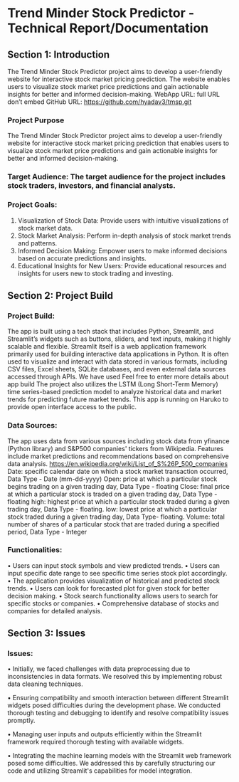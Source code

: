 # Trend Minder Stock Predictor - Technical Report/Documentation

## Section 1: Introduction
The Trend Minder Stock Predictor project aims to develop a user-friendly website for interactive stock market pricing prediction. The website enables users to visualize stock market price predictions and gain actionable insights for better and informed decision-making.
WebApp URL:   <Public URL for the application > full URL don’t embed
GitHub URL:   https://github.com/hyadav3/tmsp.git

### Project Purpose
The Trend Minder Stock Predictor project aims to develop a user-friendly website for interactive stock market pricing prediction that enables users to visualize stock market price predictions and gain actionable insights for better and informed decision-making.

### Target Audience: The target audience for the project includes stock traders, investors, and financial analysts.

### Project Goals:
1.	Visualization of Stock Data: Provide users with intuitive visualizations of stock market data.
2.	Stock Market Analysis: Perform in-depth analysis of stock market trends and patterns.
3.	Informed Decision Making: Empower users to make informed decisions based on accurate predictions and insights.
4.	Educational Insights for New Users: Provide educational resources and insights for users new to stock trading and investing.
   
## Section 2: Project Build

### Project Build: 
The app is built using a tech stack that includes Python, Streamlit, and Streamlit’s widgets such as buttons, sliders, and text inputs, making it highly scalable and flexible. Streamlit itself is a web application framework primarily used for building interactive data applications in Python. It is often used to visualize and interact with data stored in various formats, including CSV files, Excel sheets, SQLite databases, and even external data sources accessed through APIs. We have used <Database type>
Feel free to enter more details about app build 
 The project also utilizes the LSTM (Long Short-Term Memory) time series-based prediction model to analyze historical data and market trends for predicting future market trends. 
This app is running on Haruko to provide open interface access to the public. 

### Data Sources: 
The app uses data from various sources including stock data from yfinance (Python library) and S&P500 companies' tickers from Wikipedia. Features include market predictions and recommendations based on comprehensive data analysis. 
https://en.wikipedia.org/wiki/List_of_S%26P_500_companies
Date: specific calendar date on which a stock market transaction occurred, Data Type - Date (mm-dd-yyyy)
Open: price at which a particular stock begins trading on a given trading day, Data Type - floating
Close: final price at which a particular stock is traded on a given trading day, Data Type - floating
high: highest price at which a particular stock traded during a given trading day, Data Type - floating.
low: lowest price at which a particular stock traded during a given trading day, Data Type- floating.
Volume: total number of shares of a particular stock that are traded during a specified period, Data Type - Integer

### Functionalities:
•	Users can input stock symbols and view predicted trends.
•	Users can input specific date range to see specific time series stock plot accordingly.
•	The application provides visualization of historical and predicted stock trends.
•	Users can look for forecasted plot for given stock for better decision making. 
•	Stock search functionality allows users to search for specific stocks or companies.
•	Comprehensive database of stocks and companies for detailed analysis.

## Section 3: Issues

### Issues:
•	Initially, we faced challenges with data preprocessing due to inconsistencies in data formats. We resolved this by implementing robust data cleaning techniques.

•	Ensuring compatibility and smooth interaction between different Streamlit widgets posed difficulties during the development phase. We conducted thorough testing and debugging to identify and resolve compatibility issues promptly.

•	Managing user inputs and outputs efficiently within the Streamlit framework required thorough testing with available widgets.

•	Integrating the machine learning models with the Streamlit web framework posed some difficulties. We addressed this by carefully structuring our code and utilizing Streamlit's capabilities for model integration.
